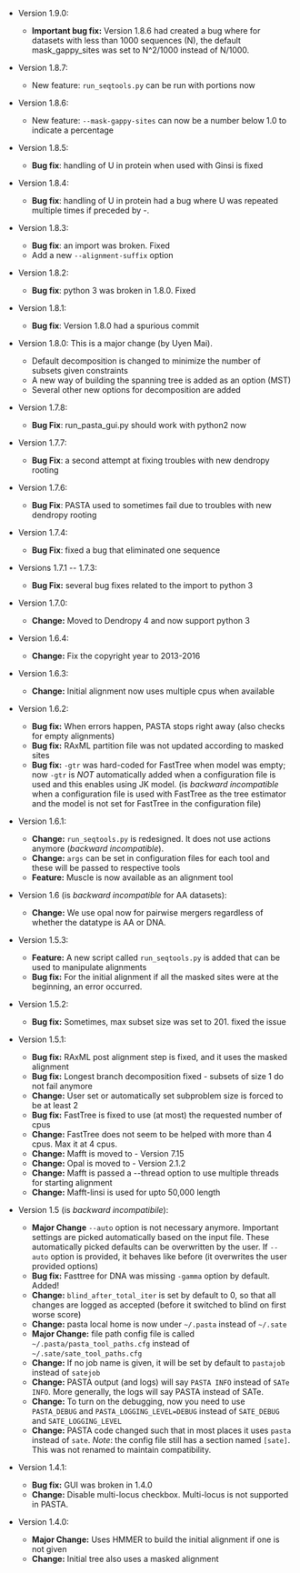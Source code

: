 - Version 1.9.0:
	- **Important bug fix:** Version 1.8.6 had created a bug where for datasets with  less than 1000 sequences (N),
          the default mask_gappy_sites was set to N^2/1000 instead of N/1000. 

- Version 1.8.7:
	- New feature: `run_seqtools.py` can be run with portions now

- Version 1.8.6:
	- New feature: `--mask-gappy-sites` can now be a number below 1.0 to indicate a percentage
 
- Version 1.8.5:
	-  **Bug fix**: handling of U in protein when used with Ginsi is fixed 

- Version 1.8.4:
	-  **Bug fix**: handling of U in protein had a bug where U was repeated multiple times if preceded by -. 
	
- Version 1.8.3:
    - **Bug fix**: an import was broken. Fixed
    - Add a new `--alignment-suffix` option

- Version 1.8.2:
    - **Bug fix**: python 3 was broken in 1.8.0. Fixed

- Version 1.8.1:
    - **Bug fix**: Version 1.8.0 had a spurious commit 

- Version 1.8.0: This is a major change (by Uyen Mai). 
    - Default decomposition is changed to minimize the number of subsets given constraints
    - A new way of building the spanning tree is added as an option (MST)
    - Several other new options for decomposition are added
    
- Version 1.7.8:
    - **Bug Fix**: run_pasta_gui.py should work with python2 now

- Version 1.7.7:
    - **Bug Fix**: a second attempt at fixing troubles with new dendropy rooting

- Version 1.7.6: 
    - **Bug Fix**: PASTA used to sometimes fail due to troubles with new dendropy rooting

- Version 1.7.4:
    - **Bug Fix**: fixed a bug that eliminated one sequence 

- Versions 1.7.1 -- 1.7.3:
    - **Bug Fix:** several bug fixes related to the import to python 3

- Version 1.7.0:
    - **Change:** Moved to Dendropy 4 and now support python 3

- Version 1.6.4:
    - **Change:** Fix the copyright year to 2013-2016 

- Version 1.6.3:
    - **Change:**    Initial alignment now uses multiple cpus when available
    
- Version 1.6.2:
    - **Bug fix:**   When errors happen, PASTA stops right away (also checks for empty alignments)
    - **Bug fix:**   RAxML partition file was not updated according to masked sites
    - **Bug fix:**   `-gtr` was hard-coded for FastTree when model was empty; now `-gtr` is *NOT* automatically added when a configuration file is used and this enables using JK model.  (is _backward incompatible_ when a configuration file is used with FastTree as the tree estimator and the model is not set for FastTree in the configuration file)

- Version 1.6.1:
    - **Change:**    `run_seqtools.py` is redesigned. It does not use actions anymore (_backward incompatible_). 
    - **Change:**    `args` can be set in configuration files for each tool and these will be passed to respective tools
    - **Feature:**   Muscle is now available as an alignment tool

- Version 1.6 (is _backward incompatible_ for AA datasets):
    - **Change:**    We use opal now for pairwise mergers regardless of whether the datatype is AA or DNA.

- Version 1.5.3:
    - **Feature:**   A new script called `run_seqtools.py` is added that can be used to manipulate alignments
    - **Bug fix:**   For the initial alignment if all the masked sites were at the beginning, an error occurred. 

- Version 1.5.2:
    - **Bug fix:**   Sometimes, max subset size was set to 201. fixed the issue

- Version 1.5.1:
    - **Bug fix:**   RAxML post alignment step is fixed, and it uses the masked alignment
    - **Bug fix:**	Longest branch decomposition fixed - subsets of size 1 do not fail anymore
    - **Change:**	User set or automatically set subproblem size is forced to be at least 2
    - **Bug fix:**	FastTree is fixed to use (at most) the requested number of cpus
    - **Change:**	FastTree does not seem to be helped with more than 4 cpus. Max it at 4 cpus.
    - **Change:**	Mafft is moved to - Version 7.15
    - **Change:**	Opal is moved to - Version 2.1.2
    - **Change:**	Mafft is passed a --thread option to use multiple threads for starting alignment 
    - **Change:**	Mafft-linsi is used for upto 50,000 length

- Version 1.5 (is _backward incompatibile_):
    - **Major Change**	`--auto` option is not necessary anymore. Important settings are picked automatically based on the input file. These automatically picked defaults can be overwritten by the user. If `--auto` option is provided, it behaves like before (it overwrites the user provided options)
    - **Bug fix:**		Fasttree for DNA was missing `-gamma` option by default. Added!
    - **Change:**		`blind_after_total_iter` is set by default to 0, so that all changes are logged as accepted (before it switched to blind on first worse score)
    - **Change:**		pasta local home is now under `~/.pasta` instead of `~/.sate`
    - **Major Change:**	 file path config file is called `~/.pasta/pasta_tool_paths.cfg` instead of `~/.sate/sate_tool_paths.cfg`
    - **Change:**		If no job name is given, it will be set by default to `pastajob` instead of `satejob`
    - **Change:**		PASTA output (and logs) will say `PASTA INFO` instead of `SATe INFO`. More generally, the logs will say PASTA instead of SATe.
    - **Change:**		To turn on the debugging, now you need to use `PASTA_DEBUG` and `PASTA_LOGGING_LEVEL=DEBUG` instead of `SATE_DEBUG` and `SATE_LOGGING_LEVEL`
    - **Change:**		PASTA code changed such that in most places it uses `pasta` instead of `sate`. _Note_: the config file still has a section named `[sate]`. This was not renamed to maintain compatibility. 

- Version 1.4.1:
    - **Bug fix:** GUI was broken in 1.4.0
    - **Change:** Disable multi-locus checkbox. Multi-locus is not supported in PASTA. 

- Version 1.4.0:
    - **Major Change:** Uses HMMER to build the initial alignment if one is not given
    - **Change:** Initial tree also uses a masked alignment
